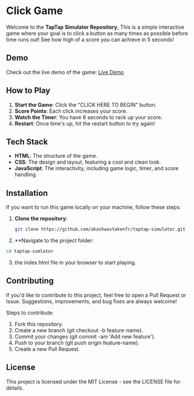 # Click Game

Welcome to the **TapTap Simulator Repository**, This is a simple interactive game where your goal is to click a button as many times as possible before time runs out! See how high of a score you can achieve in 5 seconds!

## Demo

Check out the live demo of the game: [Live Demo](https://your-username.github.io/your-repository-name/)

## How to Play

1. **Start the Game**: Click the "CLICK HERE TO BEGIN" button.
2. **Score Points**: Each click increases your score.
3. **Watch the Timer**: You have 8 seconds to rack up your score.
4. **Restart**: Once time's up, hit the restart button to try again!

## Tech Stack

- **HTML**: The structure of the game.
- **CSS**: The design and layout, featuring a cool and clean look.
- **JavaScript**: The interactivity, including game logic, timer, and score handling.

## Installation

If you want to run this game locally on your machine, follow these steps:

1. **Clone the repository**:
   ```bash
   git clone https://github.com/akashwastakenfr/taptap-simulator.git
   ```
2. **Navigate to the project folder:
  ```bash
  cd taptap-sumlator
  ```
3.  the index.html file in your browser to start playing.


## Contributing
If you'd like to contribute to this project, feel free to open a Pull Request or Issue. Suggestions, improvements, and bug fixes are always welcome!

Steps to contribute:
1. Fork this repository.
2. Create a new branch (git checkout -b feature-name).
3. Commit your changes (git commit -am 'Add new feature').
4. Push to your branch (git push origin feature-name).
5. Create a new Pull Request.

## License
This project is licensed under the MIT License - see the LICENSE file for details.
